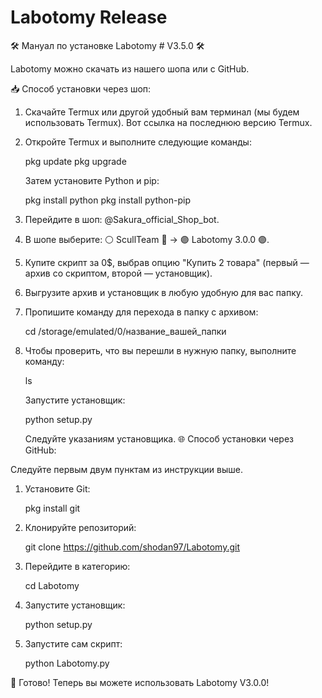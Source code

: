 # Labotomy Release
🛠️ Мануал по установке Labotomy # V3.5.0 🛠️

Labotomy можно скачать из нашего шопа или с GitHub.

 📥 Способ установки через шоп:

1. Скачайте Termux или другой удобный вам терминал (мы будем использовать Termux). Вот ссылка на последнюю версию Termux.
   
2. Откройте Termux и выполните следующие команды:
  
   pkg update
   pkg upgrade
   
   Затем установите Python и pip:
  
   pkg install python
   pkg install python-pip
   
3. Перейдите в шоп: @Sakura_official_Shop_bot.

4. В шопе выберите:
   ⚪️ ScullTeam 🔴 → 🟣 Labotomy 3.0.0 🟣.

5. Купите скрипт за 0$, выбрав опцию "Купить 2 товара" (первый — архив со скриптом, второй — установщик).

6. Выгрузите архив и установщик в любую удобную для вас папку.

7. Пропишите команду для перехода в папку с архивом:
  
   cd /storage/emulated/0/название_вашей_папки
   
8. Чтобы проверить, что вы перешли в нужную папку, выполните команду:
  
   ls
   
   Запустите установщик:
  
   python setup.py
   
   Следуйте указаниям установщика.
🌐 Способ установки через GitHub:

Следуйте первым двум пунктам из инструкции выше.

1. Установите Git:
  
   pkg install git
   
2. Клонируйте репозиторий:
  
   git clone https://github.com/shodan97/Labotomy.git
   
3. Перейдите в категорию:
  
   cd Labotomy
   
4. Запустите установщик:
  
   python setup.py
   
5. Запустите сам скрипт:
  
   python Labotomy.py
   
🚀 Готово! Теперь вы можете использовать Labotomy V3.0.0!
